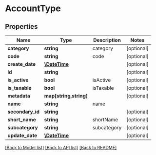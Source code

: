# AccountType

## Properties
Name | Type | Description | Notes
------------ | ------------- | ------------- | -------------
**category** | **string** | category | [optional] 
**code** | **string** | code | [optional] 
**create_date** | [**\DateTime**](\DateTime.md) |  | [optional] 
**id** | **string** |  | [optional] 
**is_active** | **bool** | isActive | [optional] 
**is_taxable** | **bool** | isTaxable | [optional] 
**metadata** | **map[string,string]** |  | [optional] 
**name** | **string** | name | 
**secondary_id** | **string** |  | [optional] 
**short_name** | **string** | shortName | [optional] 
**subcategory** | **string** | subcategory | [optional] 
**update_date** | [**\DateTime**](\DateTime.md) |  | [optional] 

[[Back to Model list]](../README.md#documentation-for-models) [[Back to API list]](../README.md#documentation-for-api-endpoints) [[Back to README]](../README.md)


